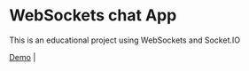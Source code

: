 # WebSockets chat App

This is an educational project using WebSockets and Socket.IO

[Demo](https://hidden-tor-28711.herokuapp.com/) |
